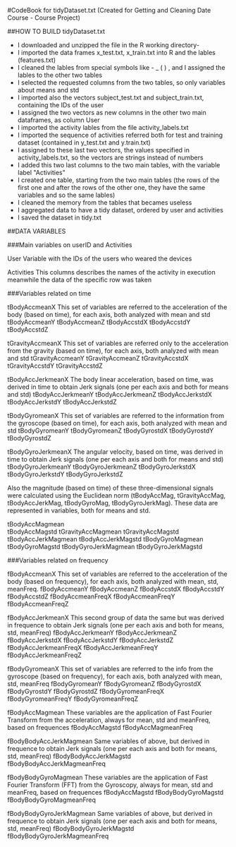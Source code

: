 #CodeBook for tidyDataset.txt (Created for Getting and Cleaning Date Course - Course Project)

##HOW TO BUILD tidyDataset.txt

- I downloaded and unzipped the file in the R working directory-
- I imported the data frames x_test.txt, x_train.txt into R and the lables (features.txt)
- I cleaned the lables from special symbols like - _ ( ) , and I assigned the lables to the other two tables
- I selected the requested columns from the two tables, so only variables about means and std
- I imported also the vectors subject_test.txt and subject_train.txt, containing the IDs of the user
- I assigned the two vectors as new columns in the other two main dataframes, as column User
- I imported the activity lables from the file activity_labels.txt
- I imported the sequence of activities referred both for test and training dataset (contained in y_test.txt and y.train.txt)
- I assigned to these last two vectors, the values specified in activity_labels.txt, so the vectors are strings instead of numbers
- I added this two last columns to the two main tables, with the variable label "Activities"
- I created one table, starting from the two main tables (the rows of the first one and after the rows of the other one, they have the same variables and so the same lables)
- I cleaned the memory from the tables that becames useless
- I aggregated data to have a tidy dataset, ordered by user and activities
- I saved the dataset in tidy.txt




##DATA VARIABLES


###Main variables on userID and Activities


User			Variable with the IDs of the users who weared the devices


Activities 		This columns describes the names of the activity in execution meanwhile the data of the specific row was taken


###Variables related on time


tBodyAccmeanX		This set of variables are referred to the acceleration of the body (based on time), for each axis, both analyzed with mean and std
tBodyAccmeanY
tBodyAccmeanZ
tBodyAccstdX
tBodyAccstdY
tBodyAccstdZ


tGravityAccmeanX	This set of variables are referred only to the acceleration from the gravity (based on time), for each axis, both analyzed with mean and std
tGravityAccmeanY
tGravityAccmeanZ
tGravityAccstdX
tGravityAccstdY
tGravityAccstdZ


tBodyAccJerkmeanX	The body linear acceleration, based on time, was derived in time to obtain Jerk signals (one per each axis and both for means and std)
tBodyAccJerkmeanY
tBodyAccJerkmeanZ
tBodyAccJerkstdX
tBodyAccJerkstdY
tBodyAccJerkstdZ


tBodyGyromeanX		This set of variables are referred to the information from the gyroscope (based on time), for each axis, both analyzed with mean and std
tBodyGyromeanY
tBodyGyromeanZ
tBodyGyrostdX
tBodyGyrostdY
tBodyGyrostdZ


tBodyGyroJerkmeanX	The angular velocity, based on time, was derived in time to obtain Jerk signals (one per each axis and both for means and std)
tBodyGyroJerkmeanY
tBodyGyroJerkmeanZ
tBodyGyroJerkstdX
tBodyGyroJerkstdY
tBodyGyroJerkstdZ

Also the magnitude (based on time) of these three-dimensional signals were calculated using the Euclidean norm (tBodyAccMag, tGravityAccMag, tBodyAccJerkMag, tBodyGyroMag, tBodyGyroJerkMag). These data are represented in variables, both for means and std.

tBodyAccMagmean		
tBodyAccMagstd
tGravityAccMagmean
tGravityAccMagstd
tBodyAccJerkMagmean
tBodyAccJerkMagstd
tBodyGyroMagmean
tBodyGyroMagstd
tBodyGyroJerkMagmean
tBodyGyroJerkMagstd


###Variables related on frequency


fBodyAccmeanX		This set of variables are referred to the acceleration of the body (based on frequency), for each axis, both analyzed with mean, std, meanFreq.
fBodyAccmeanY
fBodyAccmeanZ
fBodyAccstdX
fBodyAccstdY
fBodyAccstdZ
fBodyAccmeanFreqX
fBodyAccmeanFreqY
fBodyAccmeanFreqZ


fBodyAccJerkmeanX	This second group of data the same but was derived in frequence to obtain Jerk signals (one per each axis and both for means, std, meanFreq)
fBodyAccJerkmeanY
fBodyAccJerkmeanZ
fBodyAccJerkstdX
fBodyAccJerkstdY
fBodyAccJerkstdZ
fBodyAccJerkmeanFreqX
fBodyAccJerkmeanFreqY
fBodyAccJerkmeanFreqZ


fBodyGyromeanX		This set of variables are referred to the info from the gyroscope (based on frequency), for each axis, both analyzed with mean, std, meanFreq
fBodyGyromeanY
fBodyGyromeanZ
fBodyGyrostdX
fBodyGyrostdY
fBodyGyrostdZ
fBodyGyromeanFreqX
fBodyGyromeanFreqY
fBodyGyromeanFreqZ


fBodyAccMagmean		These variables are the application of Fast Fourier Transform from the acceleration, always for mean, std and meanFreq, based on frequences
fBodyAccMagstd
fBodyAccMagmeanFreq


fBodyBodyAccJerkMagmean		Same variables of above, but derived in frequence to obtain Jerk signals (one per each axis and both for means, std, meanFreq)
fBodyBodyAccJerkMagstd
fBodyBodyAccJerkMagmeanFreq


fBodyBodyGyroMagmean	These variables are the application of Fast Fourier Transform (FFT) from the Gyroscopy, always for mean, std and meanFreq, based on frequences
fBodyAccMagstd
fBodyBodyGyroMagstd
fBodyBodyGyroMagmeanFreq


fBodyBodyGyroJerkMagmean	Same variables of above, but derived in frequence to obtain Jerk signals (one per each axis and both for means, std, meanFreq)
fBodyBodyGyroJerkMagstd
fBodyBodyGyroJerkMagmeanFreq
